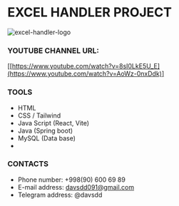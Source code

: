 # EXCEL HANDLER PROJECT

![excel-handler-logo](https://github.com/DavlatbekRabbimov/Online-shop/assets/110993036/f2edc7bd-997b-4bfa-b7dc-03a0c8212572)

### YOUTUBE CHANNEL URL: 
[[https://www.youtube.com/watch?v=8sI0LkE5U_E](https://www.youtube.com/watch?v=AoWz-0nxDdk)]

### TOOLS
- HTML
- CSS / Tailwind
- Java Script (React, Vite)
- Java (Spring boot)
- MySQL (Data base)
- 
### CONTACTS
- Phone number: +998(90) 600 69 89
- E-mail address: davsdd091@gmail.com
- Telegram address: @davsdd
